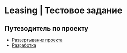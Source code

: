 # Leasing | Тестовое задание 

## Путеводитель по проекту

- [Развертывание проекта](./wiki/project-spinup.md)
- [Разработка](./wiki/development.md)